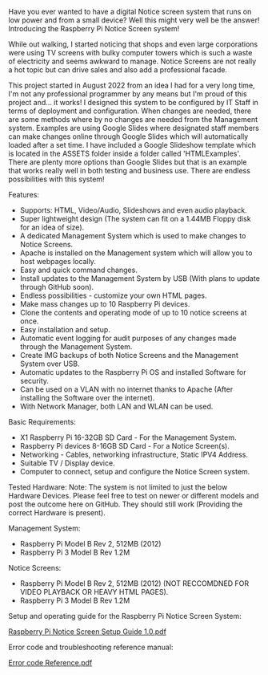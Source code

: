 Have you ever wanted to have a digital Notice screen system that runs on low power and from a small device? 
Well this might very well be the answer! Introducing the Raspberry Pi Notice Screen system!

While out walking, I started noticing that shops and even large corporations were using TV screens with bulky computer
towers which is such a waste of electricity and seems awkward to manage. Notice Screens are not really a hot topic but
can drive sales and also add a professional facade.

This project started in August 2022 from an idea I had for a very long time, I'm not any professional programmer by any means
but I'm proud of this project and... it works!
I designed this system to be configured by IT Staff in terms of deployment and configuration. When changes are needed, there are 
some methods where by no changes are needed from the Management system. Examples are using Google Slides where designated staff members
can make changes online through Google Slides which will automatically loaded after a set time. I have included a Google Slideshow template
which is located in the ASSETS folder inside a folder called 'HTMLExamples'. There are plenty more options than Google Slides but that is
an example that works really well in both testing and business use. There are endless possibilities with this system!

Features:

* Supports: HTML, Video/Audio, Slideshows and even audio playback.
* Super lightweight design (The system can fit on a 1.44MB Floppy disk for an idea of size).
* A dedicated Management System which is used to make changes to Notice Screens.
* Apache is installed on the Management system which will allow you to host webpages locally.
* Easy and quick command changes.
* Install updates to the Management System by USB (With plans to update through GitHub soon).
* Endless possibilities - customize your own HTML pages.
* Make mass changes up to 10 Raspberry Pi devices.
* Clone the contents and operating mode of up to 10 notice screens at once.
* Easy installation and setup.
* Automatic event logging for audit purposes of any changes made through the Management System.
* Create IMG backups of both Notice Screens and the Management System over USB.
* Automatic updates to the Raspberry Pi OS and installed Software for security.
* Can be used on a VLAN with no internet thanks to Apache (After installing the Software over the internet).
* With Network Manager, both LAN and WLAN can be used.

Basic Requirements:

 * X1 Raspberry Pi 16-32GB SD Card       - For the Management System.
 * Raspberry Pi devices 8-16GB SD Card   - For a Notice Screen(s).
 * Networking - Cables, networking infrastructure, Static IPV4 Address.
 * Suitable TV / Display device.
 * Computer to connect, setup and configure the Notice Screen system.

Tested Hardware:
Note: The system is not limited to just the below Hardware Devices.
Please feel free to test on newer or different models and post the outcome here on GitHub.
They should still work (Providing the correct Hardware is present).

Management System:
- Raspberry Pi Model B Rev 2, 512MB (2012)
- Raspberry Pi 3 Model B Rev 1.2M

Notice Screens:
- Raspberry Pi Model B Rev 2, 512MB (2012) (NOT RECCOMDNED FOR VIDEO PLAYBACK OR HEAVY HTML PAGES).
- Raspberry Pi 3 Model B Rev 1.2M


Setup and operating guide for the Raspberry Pi Notice Screen System:

[Raspberry Pi Notice Screen Setup Guide 1.0.pdf](https://github.com/user-attachments/files/17271220/Raspberry.Pi.Notice.Screen.Setup.Guide.1.0.pdf)



Error code and troubleshooting reference manual:


[Error code Reference.pdf](https://github.com/user-attachments/files/17271583/Error.code.Reference.pdf)
